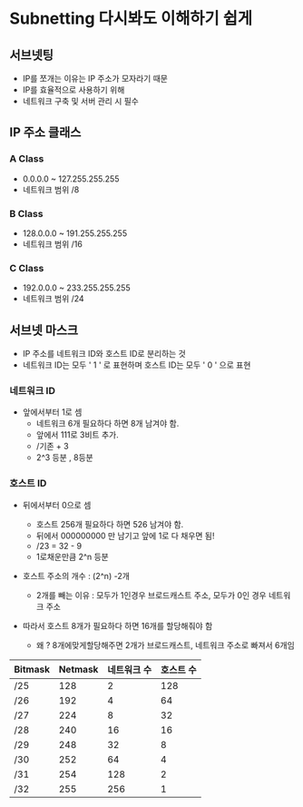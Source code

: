 # Subnetting 다시봐도 이해하기 쉽게

## 서브넷팅
 * IP를 쪼개는 이유는 IP 주소가 모자라기 때문
 * IP를 효율적으로 사용하기 위해
 * 네트워크 구축 및 서버 관리 시 필수

## IP 주소 클래스

### A Class
 * 0.0.0.0 ~ 127.255.255.255
 * 네트워크 범위 /8
 
### B Class
 * 128.0.0.0 ~ 191.255.255.255
 * 네트워크 범위 /16

### C Class
 * 192.0.0.0 ~ 233.255.255.255
 * 네트워크 범위 /24

## 서브넷 마스크
* IP 주소를 네트워크 ID와 호스트 ID로 분리하는 것
* 네트워크 ID는 모두 ' 1 ' 로 표현하며 호스트 ID는 모두 ' 0 ' 으로 표현

### 네트워크 ID
  * 앞에서부터 1로 셈
    * 네트워크 6개 필요하다 하면 8개 남겨야 함.
    * 앞에서 111로 3비트 추가.
    * /기존 + 3
    * 2^3 등분 , 8등분

### 호스트 ID
  * 뒤에서부터 0으로 셈
    * 호스트 256개 필요하다 하면 526 남겨야 함. 
    * 뒤에서 000000000 만 남기고 앞에 1로 다 채우면 됨!   
    * /23  = 32 - 9
    * 1로채운만큼 2^n 등분

  * 호스트 주소의 개수 : (2^n) -2개
    * 2개를 빼는 이유 : 모두가 1인경우 브로드캐스트 주소, 모두가 0인 경우 네트워크 주소
  
  * 따라서 호스트 8개가 필요하다 하면 16개를 할당해줘야 함
    * 왜 ? 8개에맞게할당해주면 2개가 브로드캐스트, 네트워크 주소로 빠져서 6개임
  
Bitmask | Netmask | 네트워크 수 | 호스트 수
-|-|-|-
/25 | 128 | 2 | 128
/26 | 192 | 4 | 64
/27 | 224 | 8 | 32
/28 | 240 | 16 | 16
/29 | 248 | 32 | 8
/30 | 252 | 64 | 4
/31 | 254 | 128 | 2
/32 | 255 | 256 | 1
